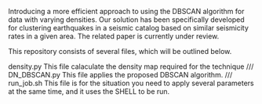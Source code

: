 Introducing a more efficient approach to using the DBSCAN algorithm for data with varying densities. Our solution has been specifically developed for clustering earthquakes in a seismic catalog based on similar seismicity rates in a given area. The related paper is currently under review.

This repository consists of several files, which will be outlined below.

density.py	This file calaculate the density map required for the technique
///
DN_DBSCAN.py	This file applies the proposed DBSCAN algorithm.
///
run_job.sh	This file is for the situation you need to apply several parameters at the same time, and it uses the SHELL to be run.
